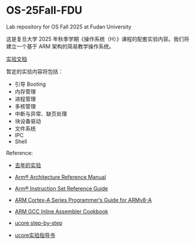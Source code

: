 # OS-25Fall-FDU

Lab repository for OS Fall 2025 at Fudan University

这是复旦大学 2025 年秋季学期《操作系统（H）》课程的配套实验内容。我们将建立一个基于 ARM 架构的简易教学操作系统。

[实验文档](https://osh.fducslg.com)

暂定的实验内容将包括：

* 引导 Booting
* 内存管理
* 进程管理
* 多核管理
* 中断与异常、缺页处理
* 块设备驱动
* 文件系统
* IPC
* Shell

Reference:

- [去年的实验](https://github.com/FDUCSLG/OS-24Fall-FDU/)

- [Arm® Architecture Reference Manual](https://cs140e.sergio.bz/docs/ARMv8-Reference-Manual.pdf)
- [Arm® Instruction Set Reference Guide](https://ipads.se.sjtu.edu.cn/courses/os/reference/arm_isa.pdf)
- [ARM Cortex-A Series Programmer’s Guide for ARMv8-A](https://cs140e.sergio.bz/docs/ARMv8-A-Programmer-Guide.pdf)
- [ARM GCC Inline Assembler Cookbook](https://www.ic.unicamp.br/~celio/mc404-s2-2015/docs/ARM-GCC-Inline-Assembler-Cookbook.pdf)
- [ucore step-by-step](https://1790865014.gitbook.io/ucore-step-by-step/)
- [ucore实验指导书](https://chyyuu.gitbooks.io/ucore_os_docs/content/)
